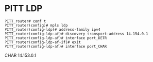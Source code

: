 # PITT LDP

    PITT_router# conf t 
    PITT_router(config)# mpls ldp 
    PITT_router(config-ldp)# address-family ipv4
    PITT_router(config-ldp-af)# discovery transport-address 14.154.0.1
    PITT_router(config-ldp-af)# interface port_DETR 
    PITT_router(config-ldp-af-if)# exit
    PITT_router(config-ldp-af)# interface port_CHAR 

CHAR 14.153.0.1